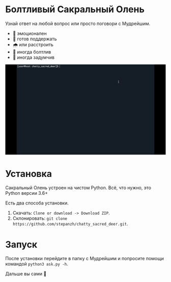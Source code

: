 # Болтливый Сакральный Олень
Узнай ответ на любой вопрос или просто поговори с Мудрейшим.

- 🌈 эмоционален
- 🤝 готов поддержать
- 🌧️ или расстроить
- 💬 иногда болтлив
- 💭 иногда задумчив

![](demo/banner.gif)

# Установка
Сакральный Олень устроен на чистом Python. Всё, что нужно, это Python версии 3.6+

Есть два способа установки.

1. Cкачать: `Clone or download -> Download ZIP`.
2. Склонировать: `git clone https://github.com/stepanzh/chatty_sacred_deer.git`.

# Запуск
После установки перейдите в папку с Мудрейшим и попросите помощи командой `python3 ask.py -h`.

Дальше вы сами 🙂
